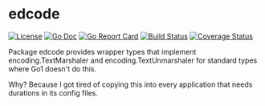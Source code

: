 # edcode

[![License](https://img.shields.io/badge/License-Apache%202.0-blue.svg)](https://opensource.org/licenses/Apache-2.0)
[![Go Doc](https://pkg.go.dev/badge/github.com/pabigot/edcode.svg)](https://pkg.go.dev/github.com/pabigot/edcode)
[![Go Report Card](https://goreportcard.com/badge/github.com/pabigot/edcode)](https://goreportcard.com/report/github.com/pabigot/edcode)
[![Build Status](https://github.com/pabigot/edcode/actions/workflows/core.yml/badge.svg)](https://github.com/pabigot/edcode/actions/workflows/core.yml)
[![Coverage Status](https://coveralls.io/repos/github/pabigot/edcode/badge.svg)](https://coveralls.io/github/pabigot/edcode)

Package edcode provides wrapper types that implement
encoding.TextMarshaler and encoding.TextUnmarshaler for standard types
where Go1 doesn't do this.

Why?  Because I got tired of copying this into every application that
needs durations in its config files.
